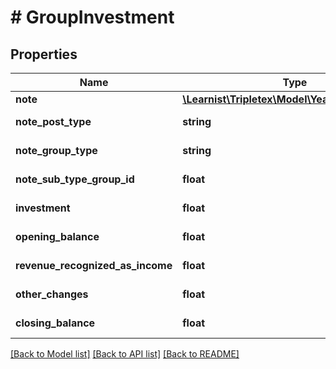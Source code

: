 # # GroupInvestment

## Properties

Name | Type | Description | Notes
------------ | ------------- | ------------- | -------------
**note** | [**\Learnist\Tripletex\Model\YearEndReportNote**](YearEndReportNote.md) |  | [optional]
**note_post_type** | **string** |  | [optional] [readonly]
**note_group_type** | **string** |  | [optional] [readonly]
**note_sub_type_group_id** | **float** |  | [optional] [readonly]
**investment** | **float** |  | [optional] [readonly]
**opening_balance** | **float** |  | [optional] [readonly]
**revenue_recognized_as_income** | **float** |  | [optional] [readonly]
**other_changes** | **float** |  | [optional] [readonly]
**closing_balance** | **float** |  | [optional] [readonly]

[[Back to Model list]](../../README.md#models) [[Back to API list]](../../README.md#endpoints) [[Back to README]](../../README.md)
